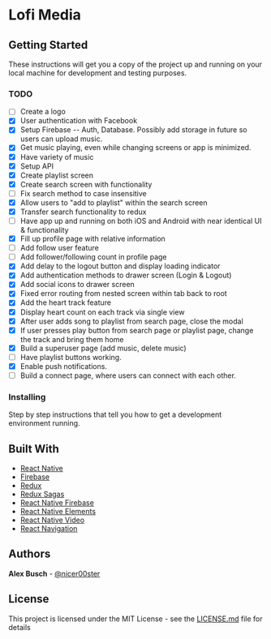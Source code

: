 # Lofi Media

## Getting Started

These instructions will get you a copy of the project up and running on your local machine for development and testing purposes.

### TODO
- [ ] Create a logo
- [x] User authentication with Facebook
- [x] Setup Firebase -- Auth, Database. Possibly add storage in future so users can upload music.
- [x] Get music playing, even while changing screens or app is minimized.
- [x] Have variety of music
- [x] Setup API
- [x] Create playlist screen
- [x] Create search screen with functionality
- [ ] Fix search method to case insensitive
- [x] Allow users to "add to playlist" within the search screen
- [x] Transfer search functionality to redux
- [ ] Have app up and running on both iOS and Android with near identical UI & functionality
- [x] Fill up profile page with relative information
- [ ] Add follow user feature
- [ ] Add follower/following count in profile page
- [x] Add delay to the logout button and display loading indicator
- [x] Add authentication methods to drawer screen (Login & Logout)
- [x] Add social icons to drawer screen
- [x] Fixed error routing from nested screen within tab back to root
- [x] Add the heart track feature
- [x] Display heart count on each track via single view
- [x] After user adds song to playlist from search page, close the modal
- [x] If user presses play button from search page or playlist page, change the track and bring them home
- [x] Build a superuser page (add music, delete music)
- [ ] Have playlist buttons working.
- [x] Enable push notifications.
- [ ] Build a connect page, where users can connect with each other.

### Installing

Step by step instructions that tell you how to get a development environment running.

## Built With

* [React Native](https://facebook.github.io/react-native/)
* [Firebase](https://firebase.google.com/)
* [Redux](https://redux.js.org/)
* [Redux Sagas](https://redux-saga.js.org/)
* [React Native Firebase](https://rnfirebase.io/)
* [React Native Elements](https://react-native-training.github.io/react-native-elements/)
* [React Native Video](https://github.com/react-native-community/react-native-video)
* [React Navigation](https://reactnavigation.org/)


## Authors

**Alex Busch** - [@nicer00ster](https://alexbusch.io)


## License

This project is licensed under the MIT License - see the [LICENSE.md](LICENSE.md) file for details
